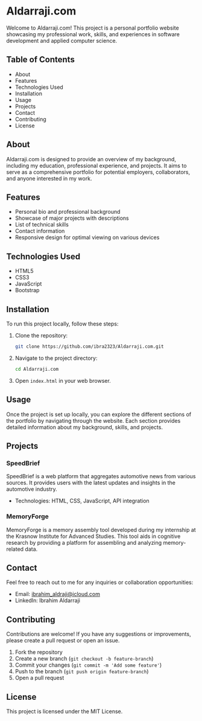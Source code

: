 # Aldarraji.com

Welcome to Aldarraji.com! This project is a personal portfolio website showcasing my professional work, skills, and experiences in software development and applied computer science.

## Table of Contents

- About
- Features
- Technologies Used
- Installation
- Usage
- Projects
- Contact
- Contributing
- License

## About

Aldarraji.com is designed to provide an overview of my background, including my education, professional experience, and projects. It aims to serve as a comprehensive portfolio for potential employers, collaborators, and anyone interested in my work.

## Features

- Personal bio and professional background
- Showcase of major projects with descriptions
- List of technical skills
- Contact information
- Responsive design for optimal viewing on various devices

## Technologies Used

- HTML5
- CSS3
- JavaScript
- Bootstrap

## Installation

To run this project locally, follow these steps:

1. Clone the repository:
   ```bash
   git clone https://github.com/ibra2323/Aldarraji.com.git
   ```

2. Navigate to the project directory:
   ```bash
   cd Aldarraji.com
   ```

3. Open `index.html` in your web browser.

## Usage

Once the project is set up locally, you can explore the different sections of the portfolio by navigating through the website. Each section provides detailed information about my background, skills, and projects.

## Projects

### SpeedBrief

SpeedBrief is a web platform that aggregates automotive news from various sources. It provides users with the latest updates and insights in the automotive industry.

- Technologies: HTML, CSS, JavaScript, API integration

### MemoryForge

MemoryForge is a memory assembly tool developed during my internship at the Krasnow Institute for Advanced Studies. This tool aids in cognitive research by providing a platform for assembling and analyzing memory-related data.

## Contact

Feel free to reach out to me for any inquiries or collaboration opportunities:

- Email: ibrahim_aldraji@icloud.com
- LinkedIn: Ibrahim Aldarraji

## Contributing

Contributions are welcome! If you have any suggestions or improvements, please create a pull request or open an issue.

1. Fork the repository
2. Create a new branch (`git checkout -b feature-branch`)
3. Commit your changes (`git commit -m 'Add some feature'`)
4. Push to the branch (`git push origin feature-branch`)
5. Open a pull request

## License

This project is licensed under the MIT License.
